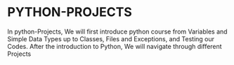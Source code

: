 # PYTHON-PROJECTS
In python-Projects,  We will first introduce python course from Variables and Simple Data Types up to Classes, Files and Exceptions, and Testing our Codes. After the introduction to Python, We will navigate through different Projects 
